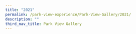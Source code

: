 ```yaml
---
title: "2021"
permalink: /park-view-experience/Park-View-Gallery/2021/
description: ""
third_nav_title: Park View Gallery
---
```

